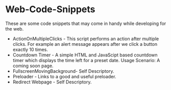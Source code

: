 # Web-Code-Snippets
These are some code snippets that may come in handy while developing for the web. 
* ActionOnMultipleClicks - This script performs an action after multiple clicks. For example an alert message appears after we click a button exactly 10 times.
* Countdown Timer - A simple HTML and JavaScipt based countdown timer which displays the time left for a preset date. Usage Scenario: A coming soon page.
* FullscreenMovingBackground- Self Descriptory.
* Preloader - Links to a good and useful preloader. 
* Redirect Webpage - Self Descriptory.
